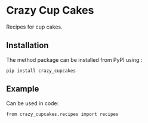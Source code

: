 # Crazy Cup Cakes

Recipes for cup cakes.

## Installation

The method package can be installed from PyPI using :

``` 
pip install crazy_cupcakes
```

## Example

Can be used in code:

```
from crazy_cupcakes.recipes import recipes

```

